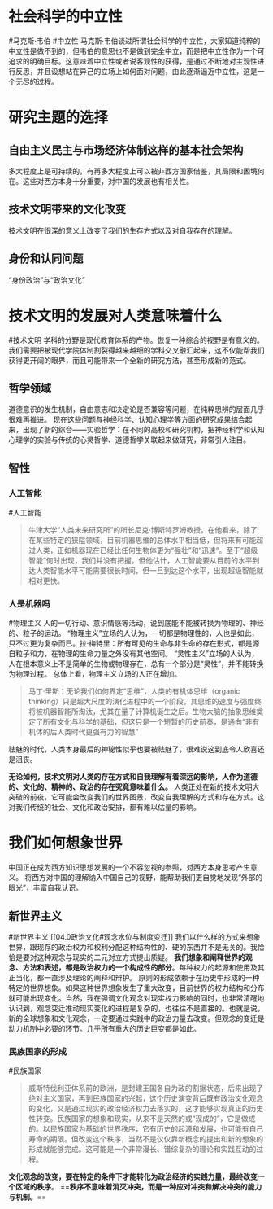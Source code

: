 # 社会科学的中立性
#马克斯·韦伯 #中立性
马克斯·韦伯谈过所谓社会科学的中立性，大家知道纯粹的中立性是做不到的，但韦伯的意思也不是做到完全中立，而是把中立性作为一个可追求的明确目标。这意味着中立性或者说客观性的获得，是通过不断地对主观性进行反思，并且设想站在异己的立场上如何面对问题，由此逐渐逼近中立性，这是一个无尽的过程。
# 研究主题的选择
## 自由主义民主与市场经济体制这样的基本社会架构
多大程度上是可持续的，有再多大程度上可以被非西方国家借鉴，其局限和困境何在。这些对西方本身十分重要，对中国的发展也有相关性。
## 技术文明带来的文化改变
技术文明在很深的意义上改变了我们的生存方式以及对自我存在的理解。
## 身份和认同问题
“身份政治”与“政治文化”
# 技术文明的发展对人类意味着什么
#技术文明
学科的分野是现代教育体系的产物。恢复一种综合的视野是有意义的。我们需要把被现代学院体制割裂得越来越细的学科交叉融汇起来，这不仅能帮我们获得更开阔的眼界，而且可能带来一个全新的研究方法，甚至形成新的范式。
## 哲学领域
道德意识的发生机制，自由意志和决定论是否兼容等问题，在纯粹思辨的层面几乎很难再推进。
现在这些问题与神经科学、认知心理学等方面的研究成果结合起来，出现了新的综合——实验哲学：在不同的高校和研究机构，把神经科学和认知心理学的实验与传统的心灵哲学、道德哲学关联起来做研究，非常引人注目。
## 智性
### 人工智能
#人工智能
>牛津大学“人类未来研究所”的所长尼克·博斯特罗姆教授。在他看来，除了在某些特定的狭隘领域，目前机器思维的总体水平相当低，但将来有可能超过人类，正如机器现在已经比任何生物体更为“强壮”和“迅速”。至于“超级智能”何时出现，我们并没有把握。但他估计，人工智能要从目前的水平到达人类智能水平可能需要很长时间，但一旦到达这个水平，出现超级智能就相对更快。

### 人是机器吗
#物理主义
人的一切行动、意识情感等活动，说到底能不能被转换为物理的、神经的、粒子的运动。
“物理主义”立场的人认为，一切都是物理性的，人也是如此，只不过更为复杂而已。拉·梅特里：所有可见的生命与非生命的存在形式，都是源自粒子和力，在物理的生命力量之外没有其他空间。
“灵性主义”立场的人认为，人在根本意义上不是简单的生物或物理存在，总有一个部分是“灵性”，并不能转换为物理过程。
总体上看，物理主义立场的人正在增加。
>马丁·里斯：无论我们如何界定“思维”，人类的有机体思维（organic thinking）只是超大尺度的演化进程中的一个阶段，其思维的速度与强度终将被机器智能所淘汰，尤其在量子计算机诞生之后。生物大脑的抽象思维奠定了所有文化与科学的基础，但这只是一个短暂的历史前奏，是通向“非有机体的后人类时代更强有力的智慧”

祛魅的时代，人类本身最后的神秘性似乎也要被祛魅了，很难说这到底令人欣喜还是沮丧。

**无论如何，技术文明对人类的存在方式和自我理解有着深远的影响，人作为道德的、文化的、精神的、政治的存在究竟意味着什么。**
人类正处在新的技术文明大突破的前夜，它可能会改变我们的世界图景，改变自我理解的方式和存在方式。这对我们传统的社会、文化和政治安排，都有难以估量的影响。
# 我们如何想象世界
中国正在成为西方知识思想发展的一个不容忽视的参照，对西方本身思考产生意义。
将西方对中国的理解纳入中国自己的视野，能帮助我们更自觉地发现“外部的眼光”，丰富自我认识。
## 新世界主义
#新世界主义
[[04.0政治文化#观念水位与制度变迁]]
我们以什么样的方式来想象世界，跟现存的政治权力和权利分配这种结构性的、硬的东西并不是无关的。我恰恰是要对这种观念与现实的二元对立方式提出质疑。
**我们想象和阐释世界的观念、方法和表述，都是政治权力的一个构成性的部分**。每种权力的起源和使用及其正当化，都一直涉及理论的阐释和辩护。
原则的形成依赖于在历史中形成的一种特定的世界想象。如果这种世界想象发生了重大改变，目前世界的权力结构和分布就可能出现变化。当然，我在强调文化观念对现实权力影响的同时，也非常清醒地认识到，观念变迁推动现实变化的进程是复杂的，也往往不是直接的。也就是说，新的全球想象和文化观念，一定要通过实践中的政治力量去改变。但观念的变迁是动力机制中必要的环节。几乎所有重大的历史巨变都是如此。
### 民族国家的形成
#民族国家
>威斯特伐利亚体系前的欧洲，是封建王国各自为政的割据状态，后来出现了绝对主义国家，再到民族国家的兴起，这个历史演变背后既有政治文化观念的变化，又是通过现实的政治经济权力去落实的，这才能够实现真正的历史性转变。民族国家的想象和现实，从来不是天然的或“现成的”，它是做成的。以民族国家为基础的世界秩序，它有历史的起源和发展，也可能有自己寿命的期限。但改变这个秩序，当然不是仅仅靠新概念的提出和新的想象的形成就能够完成。这可能是一个非常漫长、错综复杂的理论和实践互动的过程。

**文化观念的改变，要在特定的条件下才能转化为政治经济的实践力量，最终改变一个区域的秩序**。
==**秩序不意味着消灭冲突，而是一种应对冲突和解决冲突的能力与机制。**==
